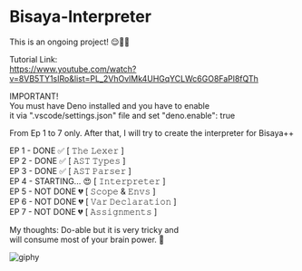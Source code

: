 # Bisaya-Interpreter

This is an ongoing project! 😌✌🏼

Tutorial Link:  
https://www.youtube.com/watch?v=8VB5TY1sIRo&list=PL_2VhOvlMk4UHGqYCLWc6GO8FaPl8fQTh

IMPORTANT!  
You must have Deno installed and you have to enable  
it via ".vscode/settings.json" file and set "deno.enable": true

From Ep 1 to 7 only. After that, I will try to create the interpreter for Bisaya++

EP 1 - DONE ✅ [ 𝚃𝚑𝚎 𝙻𝚎𝚡𝚎𝚛 ]  
EP 2 - DONE ✅ [ 𝙰𝚂𝚃 𝚃𝚢𝚙𝚎𝚜 ]  
EP 3 - DONE ✅ [ 𝙰𝚂𝚃 𝙿𝚊𝚛𝚜𝚎𝚛 ]  
EP 4 - STARTING... 😍 [ 𝙸𝚗𝚝𝚎𝚛𝚙𝚛𝚎𝚝𝚎𝚛 ]  
EP 5 - NOT DONE 💔 [ 𝚂𝚌𝚘𝚙𝚎 & 𝙴𝚗𝚟𝚜 ]  
EP 6 - NOT DONE 💔 [ 𝚅𝚊𝚛 𝙳𝚎𝚌𝚕𝚊𝚛𝚊𝚝𝚒𝚘𝚗 ]  
EP 7 - NOT DONE 💔 [ 𝙰𝚜𝚜𝚒𝚐𝚗𝚖𝚎𝚗𝚝𝚜 ]  

My thoughts: Do-able but it is very tricky and  
will consume most of your brain power. 🧠
  
![giphy](https://github.com/user-attachments/assets/7e4ea571-6573-4de3-899a-431a074523df)
